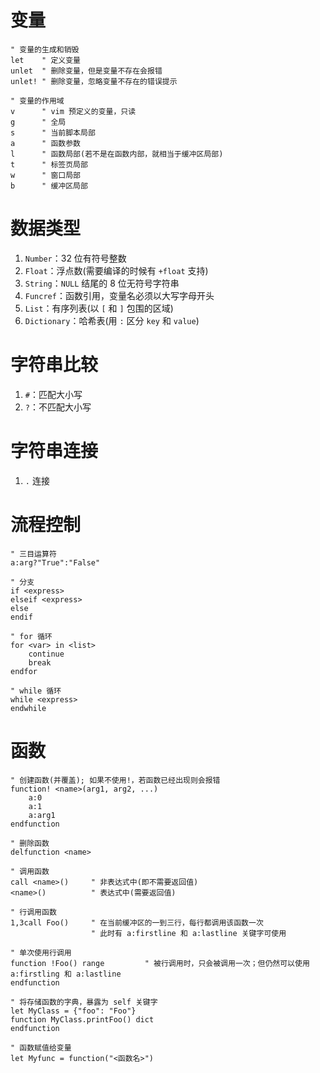 # 变量

```
" 变量的生成和销毁
let    " 定义变量
unlet  " 删除变量，但是变量不存在会报错
unlet! " 删除变量，忽略变量不存在的错误提示
```

```
" 变量的作用域
v      " vim 预定义的变量，只读
g      " 全局
s      " 当前脚本局部
a      " 函数参数
l      " 函数局部(若不是在函数内部，就相当于缓冲区局部)
t      " 标签页局部
w      " 窗口局部
b      " 缓冲区局部
```

# 数据类型

1. `Number`：32 位有符号整数
2. `Float`：浮点数(需要编译的时候有 `+float` 支持)
3. `String`：`NULL` 结尾的 8 位无符号字符串
4. `Funcref`：函数引用，变量名必须以大写字母开头
5. `List`：有序列表(以 `[` 和 `]` 包围的区域)
6. `Dictionary`：哈希表(用 `:` 区分 `key` 和 `value`)

# 字符串比较

1. `#`：匹配大小写
2. `?`：不匹配大小写

# 字符串连接

1. `.` 连接

# 流程控制

```
" 三目运算符
a:arg?"True":"False"

" 分支
if <express>
elseif <express>
else
endif

" for 循环
for <var> in <list>
	continue
	break	
endfor

" while 循环
while <express>
endwhile
```

# 函数

```
" 创建函数(并覆盖); 如果不使用!，若函数已经出现则会报错
function! <name>(arg1, arg2, ...)
	a:0
	a:1
	a:arg1
endfunction

" 删除函数
delfunction <name>

" 调用函数
call <name>()     " 非表达式中(即不需要返回值)
<name>()          " 表达式中(需要返回值)

" 行调用函数
1,3call Foo()     " 在当前缓冲区的一到三行，每行都调用该函数一次
                  " 此时有 a:firstline 和 a:lastline 关键字可使用

" 单次使用行调用
function !Foo() range         " 被行调用时，只会被调用一次；但仍然可以使用 a:firstling 和 a:lastline
endfunction

" 将存储函数的字典，暴露为 self 关键字
let MyClass = {"foo": "Foo"}
function MyClass.printFoo() dict
endfunction

" 函数赋值给变量
let Myfunc = function("<函数名>")
```